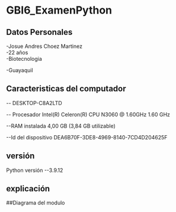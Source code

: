# GBI6_ExamenPython


## Datos Personales
-Josue Andres Choez Martinez  
-22 años  
-Biotecnologia 

-Guayaquil


## Caracteristicas del computador
 -- DESKTOP-C8A2LTD 
 
 
-- Procesador 	Intel(R) Celeron(R) CPU  N3060  @ 1.60GHz   1.60 GHz 


--RAM instalada	4,00 GB (3,84 GB utilizable)


--Id del dispositivo 	DEA6B70F-3DE8-4969-8140-7CD4D204625F


## versión 


Python versión --3.9.12



## explicación 


##Diagrama del modulo 
